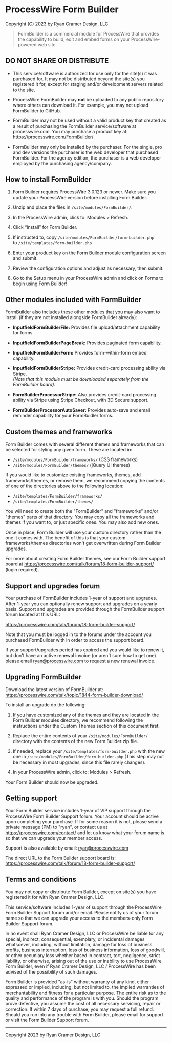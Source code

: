 ProcessWire Form Builder
========================

Copyright (C) 2023 by Ryan Cramer Design, LLC

> FormBuilder is a commercial module for ProcessWire that provides the capability to 
build, edit and embed forms on your ProcessWire-powered web site. 


## DO NOT SHARE OR DISTRIBUTE

- This service/software is authorized for use only for the site(s) it was purchased for. 
  It may not be distributed beyond the site(s) you registered it for, except for staging 
  and/or development servers related to the site. 
  
- ProcessWire FormBuilder may **not** be uploaded to any public repository where others can
  download it. For example, you may not upload FormBuilder to GitHub. 
  
- FormBuilder may not be used without a valid product key that created as a result of 
  purchasing the FormBuilder service/software at processwire.com. You may purchase a product 
  key at: <https://processwire.com/FormBuilder/>
  
- FormBuilder may only be installed by the purchaser. For the single, pro and dev versions
  the purchaser is the web developer that purchased FormBuilder. For the agency edition, 
  the purchaser is a web developer employed by the purchasing agency/company.


## How to install FormBuilder 

1. Form Builder requires ProcessWire 3.0.123 or newer. Make sure you update your ProcessWire
   version before installing Form Builder.

2. Unzip and place the files in `/site/modules/FormBuilder/`. 

3. In the ProcessWire admin, click to: Modules > Refresh. 

4. Click “Install” for Form Builder. 

5. If instructed to, copy `/site/modules/FormBuilder/form-builder.php`   
   to `/site/templates/form-builder.php`

6. Enter your product key on the Form Builder module configuration screen and submit.

7. Review the configuration options and adjust as necessary, then submit.

8. Go to the Setup menu in your ProcessWire admin and click on Forms to begin using
   Form Builder! 

## Other modules included with FormBuilder

FormBuilder also includes these other modules that you may also want to install
(if they are not installed alongside FormBuilder already):

- **InputfieldFormBuilderFile:** Provides file upload/attachment capability for forms. 

- **InputfieldFormBuilderPageBreak:** Provides paginated form capability. 

- **InputfieldFormBuilderForm:** Provides form-within-form embed capability. 

- **InputfieldFormBuilderStripe:** Provides credit-card processing ability via Stripe.   
    *(Note that this module must be downloaded separately from the FormBuilder board).*
    
- **FormBuilderProcessorStripe:** Also provides credit-card processing ability via 
    Stripe using Stripe Checkout, with 3D Secure support. 
    
- **FormBuilderProcessorAutoSaver:** Provides auto-save and email reminder capability
    for your FormBuidler forms. 

## Custom themes and frameworks

Form Builder comes with several different themes and frameworks that can be selected 
for styling any given form. These are located in: 

- `/site/modules/FormBuilder/frameworks/` (CSS frameworks)
- `/site/modules/FormBuilder/themes/` (jQuery UI themes)

If you would like to customize existing frameworks, themes, add frameworks/themes, or 
remove them, we recommend copying the contents of one of the directories above to 
the following location: 

- `/site/templates/FormBuilder/frameworks/`
- `/site/templates/FormBuilder/themes/`

You will need to create both the "FormBuilder" and "frameworks" and/or "themes" parts 
of that directory. You may copy all the frameworks and themes if you want to, or just 
specific ones. You may also add new ones. 

Once in place, Form Builder will use your custom directory rather than the one
it comes with. The benefit of this is that your custom frameworks/themes directories 
won't get overwritten during Form Builder upgrades. 

For more about creating Form Builder themes, see our Form Builder support board at
<https://processwire.com/talk/forum/18-form-builder-support/> (login required). 


## Support and upgrades forum

Your purchase of FormBuilder includes 1-year of support and upgrades. After 1-year
you can optionally renew support and upgrades on a yearly basis. Support and upgrades
are provided through the FormBuilder support forum located at this URL:

<https://processwire.com/talk/forum/18-form-builder-support/>

Note that you must be logged in to the forums under the account you purchased 
FormBuilder with in order to access the support board. 

If your support/upgrades period has expired and you would like to renew it, but 
don't have an active renewal invoice (or aren't sure how to get one) please email
ryan@processwire.com to request a new renewal invoice. 


## Upgrading FormBuilder

Download the latest version of FormBuilder at:
<https://processwire.com/talk/topic/1844-form-builder-download/>

To install an upgrade do the following:

1. If you have customized any of the themes and they are located in the Form Builder
   modules directory, we recommend following the instructions under the Custom Themes 
   section of this document first. 

2. Replace the entire contents of your `/site/modules/FormBuilder/` directory with 
   the contents of the new Form Builder zip file. 

3. If needed, replace your `/site/templates/form-builder.php` with the new one in 
   `/site/modules/FormBuilder/form-builder.php` (This step may not be necessary in 
   most upgrades, since this file rarely changes).
   
4. In your ProcessWire admin, click to: Modules > Refresh.    

Your Form Builder should now be upgraded. 


## Getting support

Your Form Builder service includes 1-year of VIP support through the ProcessWire Form
Builder Support forum. Your account should be active upon completing your purchase. 
If for some reason it is not, please send a private message (PM) to "ryan", or contact
us at <https://processwire.com/contact/> and let us know what your forum name is so that
we can upgrade your member access.

Support is also available by email: ryan@processwire.com

The direct URL to the Form Builder support board is: 
<https://processwire.com/talk/forum/18-form-builder-support/>


## Terms and conditions

You may not copy or distribute Form Builder, except on site(s) you have registered it 
for with Ryan Cramer Design, LLC. 

This service/software includes 1-year of support through the ProcessWire Form Builder
Support forum and/or email. Please notify us of your forum name so that we can upgrade
your access to the members-only Form Builder Support forum.

In no event shall Ryan Cramer Design, LLC or ProcessWire be liable for any special, 
indirect, consequential, exemplary, or incidental damages whatsoever, including, 
without limitation, damage for loss of business profits, business interruption, 
loss of business information, loss of goodwill, or other pecuniary loss whether 
based in contract, tort, negligence, strict liability, or otherwise, arising out of 
the use or inability to use ProcessWire Form Builder, even if Ryan Cramer Design, LLC / 
ProcessWire has been advised of the possibility of such damages. 

Form Builder is provided "as-is" without warranty of any kind, either expressed or 
implied, including, but not limited to, the implied warranties of merchantability and
fitness for a particular purpose. The entire risk as to the quality and performance
of the program is with you. Should the program prove defective, you assume the cost 
of all necessary servicing, repair or correction. If within 7 days of purchase, you 
may request a full refund. Should you run into any trouble with Form Builder, please
email for support or visit the Form Builder Support forum. 

------

Copyright 2023 by Ryan Cramer Design, LLC
